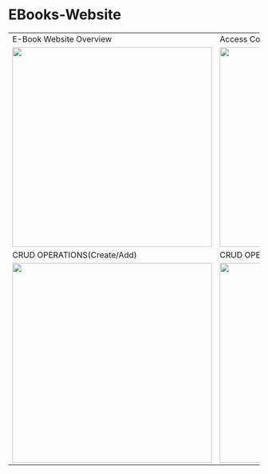 # EBooks-Website
<table>
  <tr>
     <td>E-Book Website Overview</td>
     <td>Access Control</td>
     <td>Admin Credentials</td>
  </tr>
  <tr>
    <td valign="top"><img src = "https://user-images.githubusercontent.com/104123014/183332925-cbce4793-c07b-47a8-9767-646160883828.gif" width=400 /></td>
    <td valign="top"><img src = "https://user-images.githubusercontent.com/104123014/183331656-72b19ccd-0e6f-4caf-8168-00062708444b.gif" width=400 /></td>
    <td valign="top"><img src = "https://user-images.githubusercontent.com/104123014/183331663-240f18a6-854d-499a-9bfb-2c461c99b7ec.gif" width=400 /></td>
    
  </tr>
  <tr>
     <td>CRUD OPERATIONS(Create/Add)</td>
     <td>CRUD OPERATIONS(Update)</td>
  </tr>
  <tr>
    <td valign="top"><img src = "https://user-images.githubusercontent.com/104123014/183331782-aec67687-fd19-44e9-aa42-77ceae9f1f5b.gif" width=400 /></td>
    <td valign="top"><img src = "https://user-images.githubusercontent.com/104123014/183331788-919aee7a-acc2-4908-ac3f-00c4d0de97af.gif" width=400 /></td><td valign="top"><img src = "https://user-images.githubusercontent.com/104123014/183331788-919aee7a-acc2-4908-ac3f-00c4d0de97af.gif" width=400 /></td>
    
  </tr>
 </table>
